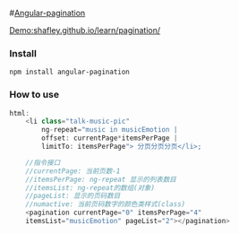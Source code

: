 #[Angular-pagination](http://shafley.github.io/learn/pagination/)

[Demo:shafley.github.io/learn/pagination/](http://shafley.github.io/learn/pagination/)

### Install
    npm install angular-pagination
### How to use
```javascript
html:
    <li class="talk-music-pic"
        ng-repeat="music in musicEmotion |
        offset: currentPage*itemsPerPage |
        limitTo: itemsPerPage"> 分页分页分页</li>;

    //指令接口
    //currentPage: 当前页数-1
    //itemsPerPage: ng-repeat 显示的列表数目
    //itemsList: ng-repeat的数组(对象)
    //pageList: 显示的页码数目
    //numactive: 当前页码数字的颜色类样式(class)
    <pagination currentPage="0" itemsPerPage="4"
    itemsList="musicEmotion" pageList="2"></pagination>
```